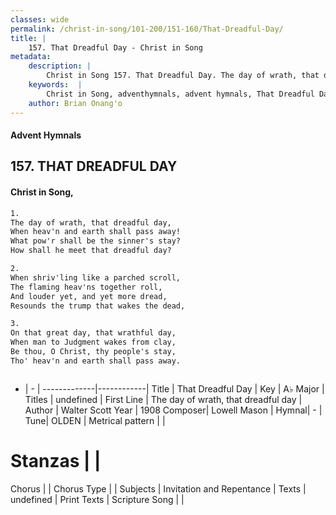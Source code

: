 ```yaml
---
classes: wide
permalink: /christ-in-song/101-200/151-160/That-Dreadful-Day/
title: |
    157. That Dreadful Day - Christ in Song
metadata:
    description: |
        Christ in Song 157. That Dreadful Day. The day of wrath, that dreadful day, When heav'n and earth shall pass away! What pow'r shall be the sinner's stay? How shall he meet that dreadful day?
    keywords:  |
        Christ in Song, adventhymnals, advent hymnals, That Dreadful Day, The day of wrath, that dreadful day. 
    author: Brian Onang'o
---
```


#### Advent Hymnals
## 157. THAT DREADFUL DAY
####  Christ in Song,

```txt
1.
The day of wrath, that dreadful day,
When heav'n and earth shall pass away!
What pow'r shall be the sinner's stay?
How shall he meet that dreadful day?

2.
When shriv'ling like a parched scroll,
The flaming heav'ns together roll,
And louder yet, and yet more dread,
Resounds the trump that wakes the dead,

3.
On that great day, that wrathful day,
When man to Judgment wakes from clay,
Be thou, O Christ, thy people's stay,
Tho' heav'n and earth shall pass away.



```

- |   -  |
-------------|------------|
Title | That Dreadful Day |
Key | A♭ Major |
Titles | undefined |
First Line | The day of wrath, that dreadful day |
Author | Walter Scott
Year | 1908
Composer| Lowell Mason |
Hymnal|  - |
Tune| OLDEN |
Metrical pattern | |
# Stanzas |  |
Chorus |  |
Chorus Type |  |
Subjects | Invitation and Repentance |
Texts | undefined |
Print Texts | 
Scripture Song |  |
    
